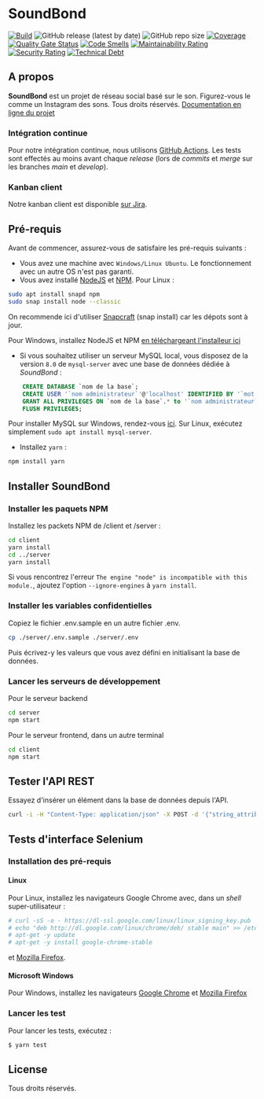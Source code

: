 # SoundBond

[![Build](https://github.com/gu1lhem/soundbond/actions/workflows/ci.yml/badge.svg)](https://github.com/gu1lhem/soundbond/actions/workflows/ci.yml)
![GitHub release (latest by date)](https://img.shields.io/github/v/release/gu1lhem/soundbond)
![GitHub repo size](https://img.shields.io/github/repo-size/gu1lhem/soundbond)
[![Coverage](https://sonarcloud.io/api/project_badges/measure?project=gu1lhem_soundbond&metric=coverage)](https://sonarcloud.io/dashboard?id=gu1lhem_soundbond)
[![Quality Gate Status](https://sonarcloud.io/api/project_badges/measure?project=gu1lhem_soundbond&metric=alert_status)](https://sonarcloud.io/dashboard?id=gu1lhem_soundbond)
[![Code Smells](https://sonarcloud.io/api/project_badges/measure?project=gu1lhem_soundbond&metric=code_smells)](https://sonarcloud.io/dashboard?id=gu1lhem_soundbond)
[![Maintainability Rating](https://sonarcloud.io/api/project_badges/measure?project=gu1lhem_soundbond&metric=sqale_rating)](https://sonarcloud.io/dashboard?id=gu1lhem_soundbond)
[![Security Rating](https://sonarcloud.io/api/project_badges/measure?project=gu1lhem_soundbond&metric=security_rating)](https://sonarcloud.io/dashboard?id=gu1lhem_soundbond)
[![Technical Debt](https://sonarcloud.io/api/project_badges/measure?project=gu1lhem_soundbond&metric=sqale_index)](https://sonarcloud.io/dashboard?id=gu1lhem_soundbond)

## A propos

__SoundBond__ est un projet de réseau social basé sur le son. Figurez-vous le comme un Instagram des sons. Tous droits réservés.
[Documentation en ligne du projet](https://gu1lhem.github.io/soundbond/)

### Intégration continue

Pour notre intégration continue, nous utilisons [GitHub Actions](https://fr.github.com/features/actions). Les tests sont effectés au moins avant chaque _release_ (lors de _commits_ et _merge_ sur les branches _main_ et _develop_).

### Kanban client

Notre kanban client est disponible [sur Jira](https://soundbond.atlassian.net/jira/software/c/projects/CS/boards/4).

## Pré-requis

Avant de commencer, assurez-vous de satisfaire les pré-requis suivants :

* Vous avez une machine avec `Windows/Linux Ubuntu`. Le fonctionnement avec un autre OS n'est pas garanti.
* Vous avez installé [NodeJS](https://nodejs.org/fr/) et [NPM](https://www.npmjs.com/). Pour Linux :

``` bash
sudo apt install snapd npm
sudo snap install node --classic
```

On recommende ici d'utiliser [Snapcraft](https://snapcraft.io/) (snap install) car les dépots sont à jour.

Pour Windows, installez NodeJS et NPM [en téléchargeant l'installeur ici](https://nodejs.org/fr/download/)

* Si vous souhaitez utiliser un serveur MySQL local, vous disposez de la version `8.0` de `mysql-server` avec une base de données dédiée à _SoundBond_ :

``` sql
    CREATE DATABASE `nom de la base`;
    CREATE USER '`nom administrateur`'@'localhost' IDENTIFIED BY '`mot de passe`';
    GRANT ALL PRIVILEGES ON `nom de la base`.* to '`nom administrateur`'@'localhost';
    FLUSH PRIVILEGES;
```

Pour installer MySQL sur Windows, rendez-vous [ici](https://openclassrooms.com/fr/courses/1959476-administrez-vos-bases-de-donnees-avec-mysql/1959969-installez-mysql). Sur Linux, exécutez simplement `sudo apt install mysql-server`.

* Installez `yarn` :

``` bash
npm install yarn
```

## Installer SoundBond

### Installer les paquets NPM

Installez les packets NPM de /client et /server :

``` bash
cd client
yarn install
cd ../server
yarn install
```

Si vous rencontrez l'erreur `The engine "node" is incompatible with this module.`, ajoutez l'option `--ignore-engines` à `yarn install`.

### Installer les variables confidentielles

Copiez le fichier .env.sample en un autre fichier .env.

``` bash
cp ./server/.env.sample ./server/.env
```

Puis écrivez-y les valeurs que vous avez défini en initialisant la base de données.

### Lancer les serveurs de développement

Pour le serveur backend

``` bash
cd server
npm start
```

Pour le serveur frontend, dans un autre terminal

``` bash
cd client
npm start
```

## Tester l'API REST

Essayez d'insérer un élément dans la base de données depuis l'API.

``` bash
curl -i -H "Content-Type: application/json" -X POST -d '{"string_attribute":"hello world"}' http://localhost:5000/example/add
```

## Tests d'interface Selenium

### Installation des pré-requis

#### Linux

Pour Linux, installez les navigateurs Google Chrome avec, dans un _shell_ super-utilisateur :
``` bash
# curl -sS -o - https://dl-ssl.google.com/linux/linux_signing_key.pub | apt-key add
# echo "deb http://dl.google.com/linux/chrome/deb/ stable main" >> /etc/apt/sources.list.d/google-chrome.list
# apt-get -y update
# apt-get -y install google-chrome-stable
```
et [Mozilla Firefox](https://www.mozilla.org/fr/firefox/linux/).

#### Microsoft Windows

Pour Windows, installez les navigateurs [Google Chrome](https://www.google.com/intl/fr/chrome/) et [Mozilla Firefox](https://www.mozilla.org/fr/firefox/windows/)

### Lancer les test

Pour lancer les tests, exécutez :

``` bash
$ yarn test
```

## License

Tous droits réservés.
